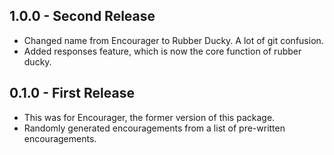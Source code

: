 ## 1.0.0 - Second Release
* Changed name from Encourager to Rubber Ducky.  A lot of git confusion.
* Added responses feature, which is now the core function of rubber ducky.

## 0.1.0 - First Release
* This was for Encourager, the former version of this package.
* Randomly generated encouragements from a list of pre-written encouragements.
